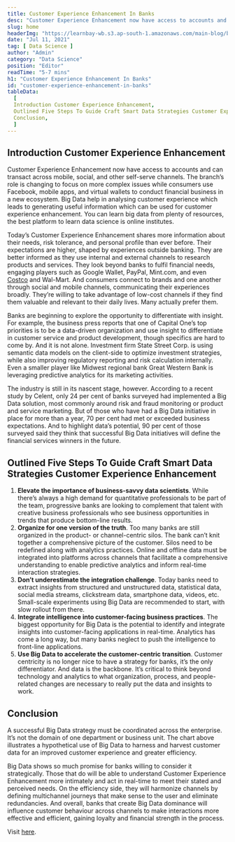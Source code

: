 ```yaml
---
title: Customer Experience Enhancement In Banks
desc: "Customer Experience Enhancement now have access to accounts and can transact across mobile, social, and other self-serve channels..."
slug: home
headerImg: "https://learnbay-wb.s3.ap-south-1.amazonaws.com/main-blog/blog/cus.jpg"
date: "Jul 11, 2021"
tag: [ Data Science ]
author: "Admin"
category: "Data Science"
position: "Editor"
readTime: "5-7 mins"
h1: "Customer Experience Enhancement In Banks"
id: "customer-experience-enhancement-in-banks"
tableData:
  [
  Introduction Customer Experience Enhancement,
  Outlined Five Steps To Guide Craft Smart Data Strategies Customer Experience Enhancement,
  Conclusion,
  ]
---
```


## Introduction Customer Experience Enhancement

Customer Experience Enhancement now have access to accounts and can transact across mobile, social, and other self-serve channels. The branch’s role is changing to focus on more complex issues while consumers use Facebook, mobile apps, and virtual wallets to conduct financial business in a new ecosystem. Big Data help in analysing customer experience which leads to generating useful information which can be used for customer experience enhancement. You can learn big data from plenty of resources, the best platform to learn data science is online institutes.

Today’s Customer Experience Enhancement shares more information about their needs, risk tolerance, and personal profile than ever before. Their expectations are higher, shaped by experiences outside banking. They are better informed as they use internal and external channels to research products and services. They look beyond banks to fulfil financial needs, engaging players such as Google Wallet, PayPal, Mint.com, and even <a href="https://www.costco.com/" target="_blank" rel="nofollow">Costco</a> and Wal-Mart. And consumers connect to brands and one another through social and mobile channels, communicating their experiences broadly. They’re willing to take advantage of low-cost channels if they find them valuable and relevant to their daily lives. Many actually prefer them.

Banks are beginning to explore the opportunity to differentiate with insight. For example, the business press reports that one of Capital One’s top priorities is to be a data-driven organization and use insight to differentiate in customer service and product development, though specifics are hard to come by. And it is not alone. Investment firm State Street Corp. is using semantic data models on the client-side to optimize investment strategies, while also improving regulatory reporting and risk calculation internally. Even a smaller player like Midwest regional bank Great Western Bank is leveraging predictive analytics for its marketing activities.

The industry is still in its nascent stage, however. According to a recent study by Celent, only 24 per cent of banks surveyed had implemented a Big Data solution, most commonly around risk and fraud monitoring or product and service marketing. But of those who have had a Big Data initiative in place for more than a year, 70 per cent had met or exceeded business expectations. And to highlight data’s potential, 90 per cent of those surveyed said they think that successful Big Data initiatives will define the financial services winners in the future.


## Outlined Five Steps To Guide Craft Smart Data Strategies Customer Experience Enhancement



1. **Elevate the importance of business-savvy data scientists**. While there’s always a high demand for quantitative professionals to be part of the team, progressive banks are looking to complement that talent with creative business professionals who see business opportunities in trends that produce bottom-line results.
2. **Organize for one version of the truth**. Too many banks are still organized in the product- or channel-centric silos. The bank can’t knit together a comprehensive picture of the customer. Silos need to be redefined along with analytics practices. Online and offline data must be integrated into platforms across channels that facilitate a comprehensive understanding to enable predictive analytics and inform real-time interaction strategies.
3. **Don’t underestimate the integration challenge**. Today banks need to extract insights from structured and unstructured data, statistical data, social media streams, clickstream data, smartphone data, videos, etc. Small-scale experiments using Big Data are recommended to start, with slow rollout from there.
4. **Integrate intelligence into customer-facing business practices**. The biggest opportunity for Big Data is the potential to identify and integrate insights into customer-facing applications in real-time. Analytics has come a long way, but many banks neglect to push the intelligence to front-line applications.
5. **Use Big Data to accelerate the customer-centric transition**. Customer centricity is no longer nice to have a strategy for banks, it’s the only differentiator. And data is the backbone. It’s critical to think beyond technology and analytics to what organization, process, and people-related changes are necessary to really put the data and insights to work.


## Conclusion

A successful Big Data strategy must be coordinated across the enterprise. It’s not the domain of one department or business unit. The chart above illustrates a hypothetical use of Big Data to harness and harvest customer data for an improved customer experience and greater efficiency.

Big Data shows so much promise for banks willing to consider it strategically. Those that do will be able to understand Customer Experience Enhancement more intimately and act in real-time to meet their stated and perceived needs. On the efficiency side, they will harmonize channels by defining multichannel journeys that make sense to the user and eliminate redundancies. And overall, banks that create Big Data dominance will influence customer behaviour across channels to make interactions more effective and efficient, gaining loyalty and financial strength in the process.

Visit <a href="https://www.learnbay.co/data-science-course-training-in-bangalore" target="_blank">here</a>.

